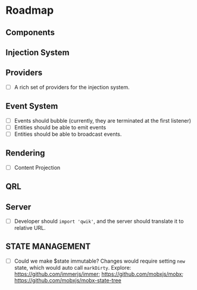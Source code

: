 # Roadmap

## Components

## Injection System

## Providers

- [ ] A rich set of providers for the injection system.

## Event System

- [ ] Events should bubble (currently, they are terminated at the first listener)
- [ ] Entities should be able to emit events
- [ ] Entities should be able to broadcast events.

## Rendering

- [ ] Content Projection

## QRL

## Server

- [ ] Developer should `import 'qwik'`, and the server should translate it to relative URL.

## STATE MANAGEMENT

- [ ] Could we make $state immutable? Changes would require setting `new` state, which would auto call `markDirty`. Explore: https://github.com/immerjs/immer; https://github.com/mobxjs/mobx; https://github.com/mobxjs/mobx-state-tree

